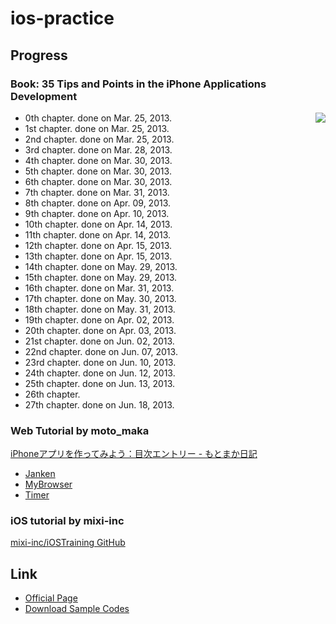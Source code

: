 ios-practice
============

## Progress

### Book: 35 Tips and Points in the iPhone Applications Development

<img align="right" src="http://www.shuwasystem.co.jp/products/7980img/3323/a.jpg"></img>

-  0th chapter. done on Mar. 25, 2013.
-  1st chapter. done on Mar. 25, 2013.
-  2nd chapter. done on Mar. 25, 2013.
-  3rd chapter. done on Mar. 28, 2013.
-  4th chapter. done on Mar. 30, 2013.
-  5th chapter. done on Mar. 30, 2013.
-  6th chapter. done on Mar. 30, 2013.
-  7th chapter. done on Mar. 31, 2013.
-  8th chapter. done on Apr. 09, 2013.
-  9th chapter. done on Apr. 10, 2013.
- 10th chapter. done on Apr. 14, 2013.
- 11th chapter. done on Apr. 14, 2013.
- 12th chapter. done on Apr. 15, 2013.
- 13th chapter. done on Apr. 15, 2013.
- 14th chapter. done on May. 29, 2013.
- 15th chapter. done on May. 29, 2013.
- 16th chapter. done on Mar. 31, 2013.
- 17th chapter. done on May. 30, 2013.
- 18th chapter. done on May. 31, 2013.
- 19th chapter. done on Apr. 02, 2013.
- 20th chapter. done on Apr. 03, 2013.
- 21st chapter. done on Jun. 02, 2013.
- 22nd chapter. done on Jun. 07, 2013.
- 23rd chapter. done on Jun. 10, 2013.
- 24th chapter. done on Jun. 12, 2013.
- 25th chapter. done on Jun. 13, 2013.
- 26th chapter.
- 27th chapter. done on Jun. 18, 2013.

### Web Tutorial by moto\_maka

[iPhoneアプリを作ってみよう：目次エントリー - もとまか日記](http://d.hatena.ne.jp/moto_maka/20081118/1226953067)

- [Janken](./janken)
- [MyBrowser](./MyBrowser)
- [Timer](./Timer)

### iOS tutorial by mixi-inc

[mixi-inc/iOSTraining GitHub](https://github.com/mixi-inc/iOSTraining)

## Link

- [Official Page](http://www.shuwasystem.co.jp/products/7980html/3323.html)
- [Download Sample Codes](http://www.shuwasystem.co.jp/support/7980html/3323.html)
